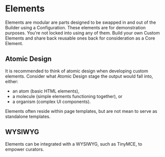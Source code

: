 # Elements
Elements are modular are parts designed to be swapped in and out of the Builder using a Configuration. 
These elements are for demonstration purposes. 
You're not locked into using any of them. 
Build your own Custom Elements and share back reusable ones back for consideration as a Core Element.

## Atomic Design
It is recommended to think of atomic design when developing custom elements. 
Consider what Atomic Design stage the output would fall into, either:
+ an atom (basic HTML elements), 
+ a molecule (simple elements functioning together), or
+ a organism (complex UI components).

Elements often reside within page templates, but are not mean to serve as standalone templates.

## WYSIWYG
Elements can be integrated with a WYSIWYG, such as TinyMCE, to empower curators.